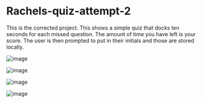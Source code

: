 # Rachels-quiz-attempt-2
This is the corrected project. This shows a simple quiz that docks ten seconds for each missed question. The amount of time you have left is your score. The user is then prompted to put in their initials and those are stored locally. 

![image](https://user-images.githubusercontent.com/118871515/214229646-895c2431-a187-4b43-bf99-8a8cedf1c570.png)

![image](https://user-images.githubusercontent.com/118871515/214229721-3e1f744a-1e85-4e92-94e7-da2c68ee1832.png)

![image](https://user-images.githubusercontent.com/118871515/214229789-683621cc-afc8-44f5-a38b-ffa9dc17c5f3.png)

![image](https://user-images.githubusercontent.com/118871515/214229836-be82d944-2e49-4bcb-be11-bdc893fd5ea3.png)

